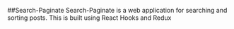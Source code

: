 ##Search-Paginate
Search-Paginate is a web application for searching and sorting posts. This is built using React Hooks and Redux
